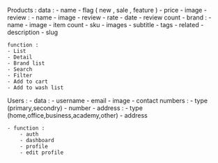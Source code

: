 Products :
    data :
        - name
        - flag ( new , sale , feature )
        - price
        - image
        - review :
            - name
            - image
            - review
            - rate
            - date
        - review count
        - brand :
            - name
            - image
            - item count
        - sku
        - images
        - subtitle
        - tags
        - related
        - description
        - slug

    function :
    - List
    - Detail
    - Brand list
    - Search
    - Filter
    - Add to cart
    - Add to wash list



Users :
    - data :
        - username
        - email
        - image
        - contact numbers :
            - type (primary,secondry)
            - number
        - address :
            - type (home,office,business,academy,other)
            - address


    - function :
        - auth
        - dashboard
        - profile
        - edit profile

